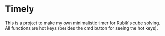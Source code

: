 # Timely
This is a project to make my own minimalistic timer for Rubik's cube solving. 
All functions are hot keys (besides the cmd button for seeing the hot keys).

